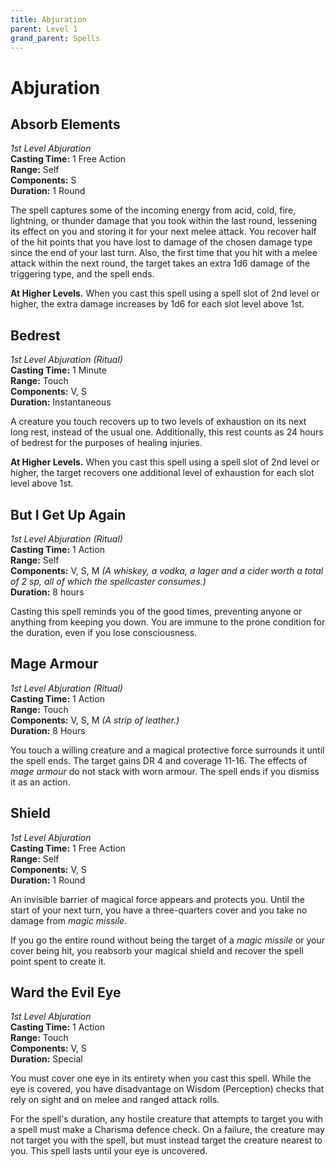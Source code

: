 ```yaml
---
title: Abjuration
parent: Level 1
grand_parent: Spells
---
```


# Abjuration

## Absorb Elements
*1st Level Abjuration*<br>
**Casting Time:** 1 Free Action<br>
**Range:** Self<br>
**Components:** S<br>
**Duration:** 1 Round

The spell captures some of the incoming energy from acid, cold, fire, lightning, or thunder damage that you took within the last round, lessening its effect on you and storing it for your next melee attack. You recover half of the hit points that you have lost to damage of the chosen damage type since the end of your last turn. Also, the first time that you hit with a melee attack within the next round, the target takes an extra 1d6 damage of the triggering type, and the spell ends.

**At Higher Levels.** When you cast this spell using a spell slot of 2nd level or higher, the extra damage increases by 1d6 for each slot level above 1st.

## Bedrest
*1st Level Abjuration (Ritual)*<br>
**Casting Time:** 1 Minute<br>
**Range:** Touch<br>
**Components:** V, S<br>
**Duration:** Instantaneous

A creature you touch recovers up to two levels of exhaustion on its next long rest, instead of the usual one. Additionally, this rest counts as 24 hours of bedrest for the purposes of healing injuries.

**At Higher Levels.** When you cast this spell using a spell slot of 2nd level or higher, the target recovers one additional level of exhaustion for each slot level above 1st.

## But I Get Up Again
*1st Level Abjuration (Ritual)*<br>
**Casting Time:** 1 Action<br>
**Range:** Self<br>
**Components:** V, S, M *(A whiskey, a vodka, a lager and a cider worth a total of 2 sp, all of which the spellcaster consumes.)*<br>
**Duration:** 8 hours

Casting this spell reminds you of the good times, preventing anyone or anything from keeping you down. You are immune to the prone condition for the duration, even if you lose consciousness.

## Mage Armour
*1st Level Abjuration (Ritual)*<br>
**Casting Time:** 1 Action<br>
**Range:** Touch<br>
**Components:** V, S, M *(A strip of leather.)*<br>
**Duration:** 8 Hours

You touch a willing creature and a magical protective force surrounds it until the spell ends. The target gains DR 4 and coverage 11-16. The effects of *mage armour* do not stack with worn armour. The spell ends if you dismiss it as an action.

## Shield
*1st Level Abjuration*<br>
**Casting Time:** 1 Free Action<br>
**Range:** Self<br>
**Components:** V, S<br>
**Duration:** 1 Round

An invisible barrier of magical force appears and protects you. Until the start of your next turn, you have a three-quarters cover and you take no damage from *magic missile*.

If you go the entire round without being the target of a *magic missile* or your cover being hit, you reabsorb your magical shield and recover the spell point spent to create it.

## Ward the Evil Eye
*1st Level Abjuration*<br>
**Casting Time:** 1 Action<br>
**Range:** Touch<br>
**Components:** V, S<br>
**Duration:** Special

You must cover one eye in its entirety when you cast this spell. While the eye is covered, you have disadvantage on Wisdom (Perception) checks that rely on sight and on melee and ranged attack rolls.

For the spell's duration, any hostile creature that attempts to target you with a spell must make a Charisma defence check. On a failure, the creature may not target you with the spell, but must instead target the creature nearest to you. This spell lasts until your eye is uncovered.
